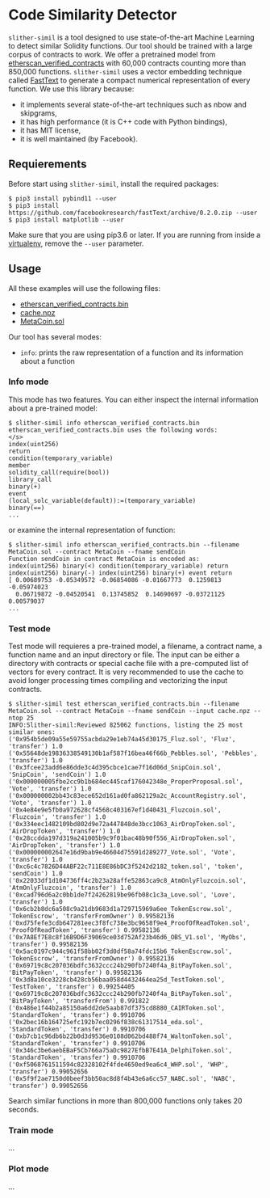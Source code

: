 # Code Similarity Detector

`slither-simil` is a tool designed to use state-of-the-art Machine Learning to detect similar Solidity functions.
Our tool should be trained with a large corpus of contracts to work. We offer a pretrained model from [etherscan_verified_contracts](https://github.com/thec00n/etherscan_verified_contracts) with 60,000 contracts counting more than 850,000 functions.
`slither-simil` uses a vector embedding technique called [FastText](https://github.com/facebookresearch/fastText) to generate a compact numerical representation of every function. We use this library because:
* it implements several state-of-the-art techniques such as nbow and skipgrams,
* it has high performance (it is C++ code with Python bindings),
* it has MIT license,
* it is well maintained (by Facebook).
 
## Requierements

Before start using `slither-simil`, install the required packages:

```
$ pip3 install pybind11 --user
$ pip3 install https://github.com/facebookresearch/fastText/archive/0.2.0.zip --user
$ pip3 install matplotlib --user
```

Make sure that you are using pip3.6 or later. If you are running from inside a [virtualenv](https://virtualenv.pypa.io/en/latest/), remove the `--user` parameter.

## Usage

All these examples will use the following files:

* [etherscan_verified_contracts.bin](https://drive.google.com/file/d/1oEhbIL4V9582Y5VKp4iiOURGq8qa4cBN/view?usp=sharing)
* [cache.npz](https://drive.google.com/file/d/1vpwusbyzLn1JqqAvlFivHXtLvsEp0VqX/view?usp=sharing)
* [MetaCoin.sol](link)

Our tool has several modes:
- `info`: prints the raw representation of a function and its information about a function

### Info mode

This mode has two features. You can either inspect the internal information about a pre-trained model:

```
$ slither-simil info etherscan_verified_contracts.bin 
etherscan_verified_contracts.bin uses the following words:
</s>
index(uint256)
return
condition(temporary_variable)
member
solidity_call(require(bool))
library_call
binary(+)
event
(local_solc_variable(default)):=(temporary_variable)
binary(==)
...
```

or examine the internal representation of function:

```
$ slither-simil info etherscan_verified_contracts.bin --filename MetaCoin.sol --contract MetaCoin --fname sendCoin
Function sendCoin in contract MetaCoin is encoded as:
index(uint256) binary(<) condition(temporary_variable) return index(uint256) binary(-) index(uint256) binary(+) event return
[ 0.00689753 -0.05349572 -0.06854086 -0.01667773  0.1259813  -0.05974023
  0.06719872 -0.04520541  0.13745852  0.14690697 -0.03721125  0.00579037
...
```

### Test mode

Test mode will requieres a pre-trained model, a filename, a contract name, a function name and an input directory or file. The input can be either a directory with contracts or special cache file with a pre-computed list of vectors for every contract. It is very recommended to use the cache to avoid longer processing times compiling and vectorizing the input contracts.  

```
$ slither-simil test etherscan_verified_contracts.bin --filename MetaCoin.sol --contract MetaCoin --fname sendCoin --input cache.npz --ntop 25
INFO:Slither-simil:Reviewed 825062 functions, listing the 25 most similar ones:
('0x954b5de09a55e59755acbda29e1eb74a45d30175_Fluz.sol', 'Fluz', 'transfer') 1.0
('0x55648de19836338549130b1af587f16bea46f66b_Pebbles.sol', 'Pebbles', 'transfer') 1.0
('0x3fcee23add6e86dde3c4d395cbce1cae7f16d06d_SnipCoin.sol', 'SnipCoin', 'sendCoin') 1.0
('0x000000005fbe2cc9b1b684ec445caf176042348e_ProperProposal.sol', 'Vote', 'transfer') 1.0
('0x000000002bb43c83ece652d161ad0fa862129a2c_AccountRegistry.sol', 'Vote', 'transfer') 1.0
('0x4e84e9e5fb0a972628cf4568c403167ef1d40431_Fluzcoin.sol', 'Fluzcoin', 'transfer') 1.0
('0x334eec1482109bd802d9e72a447848de3bcc1063_AirDropToken.sol', 'AirDropToken', 'transfer') 1.0
('0x28ccdda197d319a241005b9c9f01bac48b90f556_AirDropToken.sol', 'AirDropToken', 'transfer') 1.0
('0x000000002647e16d9bab9e46604d75591d289277_Vote.sol', 'Vote', 'transfer') 1.0
('0xc6c4c7826D44ABF22c711E8E86bDC3f5242d2182_token.sol', 'token', 'sendCoin') 1.0
('0x22033df1d104736ff4c2b23a28affe52863ca9c8_AtmOnlyFluzcoin.sol', 'AtmOnlyFluzcoin', 'transfer') 1.0
('0xcad796d6a2c0bb1de7f24262819be96fb08c1c3a_Love.sol', 'Love', 'transfer') 1.0
('0x6cb2b8dc6a508c9a21db9683d1a729715969a6ee_TokenEscrow.sol', 'TokenEscrow', 'transferFromOwner') 0.99582136
('0xd75fefe3cdb647281eec3f8fc738e3bc9658f9e4_ProofOfReadToken.sol', 'ProofOfReadToken', 'transfer') 0.99582136
('0x7A8Ef7E8c8f16B9D6F39069ce03d752Af23b46d6_OBS_V1.sol', 'MyObs', 'transfer') 0.99582136
('0x5ac0197c944c961f58bb02f3d0df58a74fdc15b6_TokenEscrow.sol', 'TokenEscrow', 'transferFromOwner') 0.99582136
('0x69719c8c207036bdfc3632ccc24b290fb7240f4a_BitPayToken.sol', 'BitPayToken', 'transfer') 0.99582136
('0x3d8a10ce3228cb428cb56baa058d4432464ea25d_TestToken.sol', 'TestToken', 'transfer') 0.99254405
('0x69719c8c207036bdfc3632ccc24b290fb7240f4a_BitPayToken.sol', 'BitPayToken', 'transferFrom') 0.991822
('0x486e1f44b2a85150a6dd2de5aab87df375cd8880_CAIRToken.sol', 'StandardToken', 'transfer') 0.9910706
('0x2bec16b164725efc192b7ec0296f838c61317514_eda.sol', 'StandardToken', 'transfer') 0.9910706
('0xb7cb1c96db6b22b0d3d9536e0108d062bd488f74_WaltonToken.sol', 'StandardToken', 'transfer') 0.9910706
('0x346c3be6aebEBaF5Cb766a75aDc9827EfbB7E41A_DelphiToken.sol', 'StandardToken', 'transfer') 0.9910706
('0xf5068761511594c82328102f4fde4650ed9ea6c4_WHP.sol', 'WHP', 'transfer') 0.99052656
('0x5f9f2ae7150d0beef3bb50ac8d8f4b43e6a6cc57_NABC.sol', 'NABC', 'transfer') 0.99052656
```

Search similar functions in more than 800,000 functions only takes 20 seconds.


### Train mode

...

### Plot mode

...